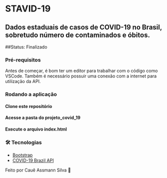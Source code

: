 # STAVID-19

## Dados estaduais de casos de COVID-19 no Brasil, sobretudo número de contaminados e óbitos. 
##Status: Finalizado
### Pré-requisitos
Antes de começar, é bom ter um editor para trabalhar com o código como VSCode. Também é necessário possuir uma conexão com a internet para utilização da API.

### Rodando a aplicação
#### Clone este repositório
#### Acesse a pasta do projeto_covid_19
#### Execute o arquivo index.html

### 🛠 Tecnologias
- [Bootstrap](https://getbootstrap.com/)
- [COVID-19 Brazil API](https://covid19-brazil-api.now.sh/)

Feito por Cauê Assmann Silva 🐯

